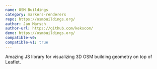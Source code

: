 ```yaml
---
name: OSM Buildings
category: markers-renderers
repo: https://osmbuildings.org/
author: Jan Marsch
author-url: https://github.com/kekscom/
demo: https://osmbuildings.org/
compatible-v0:
compatible-v1: true
---
```


Amazing JS library for visualizing 3D OSM building geometry on top of Leaflet.
